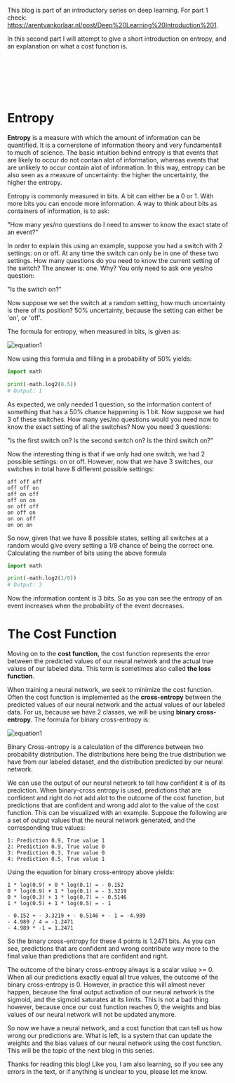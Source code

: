 [//]: # (TITLE: Deep Learning Introduction Part 2: Entropy and the Cost Function)
[//]: # (DATE: 2020-07-23)
[//]: # (TAGS: Artificial Intelligence, Deep Learning, Neural Networks)

This blog is part of an introductory series on deep learning.
For part 1 check: https://arentvankorlaar.nl/post/Deep%20Learning%20Introduction%201.

In this second part  I will attempt to give a short introduction
on entropy, and an explanation on what a cost function is.

</br>
</br>
</br>
</br>
</br>

# Entropy

**Entropy** is a measure with which the amount of information can be quantified. It is a cornerstone of information theory and very fundamentall to much of science. The basic intuition behind entropy is that events that are likely to occur do not contain alot of information, whereas events that are unlikely to occur contain alot of information. In this way,
entropy can be also seen as a measure of uncertainty: the higher the uncertainty, the higher the entropy.

Entropy is commonly measured in bits. A bit can either be a 0 or 1. With more bits you can encode more information. A way to think about bits as containers of information, is to ask: 

"How many yes/no questions do I need to answer to know the exact state of an event?"

In order to explain this using an example, suppose you had a switch with 2 settings: on or off. At any time the switch can only be in one of these two settings. How many questions do you need to know the current setting of the switch? The answer is: one. Why? You only need to ask one yes/no question: 

"Is the switch on?" 

Now suppose we set the switch at a random setting, how much uncertainty is there of its position? 50% uncertainty,
because the setting can either be 'on', or 'off'.

The formula for entropy, when measured in bits, is given as:

![equation1](/images/blog2_equation1.gif) 

Now using this formula and filling in a probability of 50% yields:

```python
import math

print(-math.log2(0.5))
# Output: 1
```

As expected, we only needed 1 question, so the information content of something that has a 50% chance happening is 1 bit. Now suppose we had 3 of these switches. How many yes/no questions would you need now to know the exact setting of all the switches? Now you need 3 questions:

"Is the first switch on? Is the second switch on? Is the third switch on?"

Now the interesting thing is that if we only had one switch, we had 2 possible settings: on or off. However, now that we have 3 switches, our switches in total have 8 different possible settings:

```
off off off
off off on
off on off
off on on
on off off
on off on
on on off
on on on
```

So now, given that we have 8 possible states, setting all switches at a random
would give every setting a 1/8 chance of being the correct one. Calculating the number of bits using the above formula

```python
import math

print(-math.log2(1/8))
# Output: 3
```

Now the information content is 3 bits. So as you can see the entropy of an event increases when the probability of the event decreases.

# The Cost Function

Moving on to the **cost function**, the cost function represents the error between the predicted values of our neural network and the actual true values of our labeled data. This term is sometimes also called **the loss function**.

When training a neural network, we seek to minimize the cost function. Often the cost function is implemented as the **cross-entropy** between the predicted values of our neural network and the actual values of our labeled data. For us, because we have 2 classes, we will be using **binary cross-entropy**. The formula for binary cross-entropy is:

![equation1](/images/blog2_equation2.gif) 

Binary Cross-entropy is a calculation of the difference between two probability distribution. The distributions here being the true distribution we have from our labeled dataset, and the distribution predicted by our
neural network.

We can use the output of our neural network to tell how confident it is of its prediction. When binary-cross entropy is used, predictions that are confident and right do not add alot to the outcome of the cost function, but predictions that are confident and wrong add alot to the value of the cost function. This can be visualized with an example. Suppose the following are a set of output values that the neural network generated, and the corresponding true values:

```
1: Prediction 0.9, True value 1
2: Prediction 0.9, True value 0
3: Prediction 0.3, True value 0
4: Prediction 0.5, True value 1
```

Using the equation for binary cross-entropy above yields:

```
1 * log(0.9) + 0 * log(0.1) = - 0.152 
0 * log(0.9) + 1 * log(0.1) = - 3.3219
0 * log(0.3) + 1 * log(0.7) = - 0.5146
1 * log(0.5) + 1 * log(0.5) = - 1

- 0.152 + - 3.3219 + - 0.5146 + - 1 = -4.989
- 4.989 / 4 = -1.2471
- 4.989 * -1 = 1.2471
```

So the binary cross-entropy for these 4 points is 1.2471 bits.
As you can see, predictions that are confident and wrong contribute
way more to the final value than predictions that are confident
and right.

The outcome of the binary cross-entropy always is a scalar value >= 0.
When all our predictions exactly equal all true values, the outcome of the binary cross-entropy is 0. However, in practice this will almost never happen, because the final output activation of our neural network is the sigmoid, and the sigmoid saturates at its limits. This is not a bad thing however, because once our cost function reaches 0, the weights and bias values of our neural network will not be updated anymore.

So now we have a neural network, and a cost function that can tell us
how wrong our predictions are. What is left, is a system that can update
the weights and the bias values of our neural network using the cost function.
This will be the topic of the next blog in this series.

Thanks for reading this blog! Like you, I am also learning, so if you see any errors in the text, or if anything is unclear to you, please let me know.
